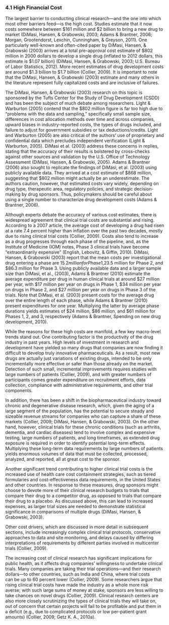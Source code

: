 ### 4.1 High Financial Cost

The largest barrier to conducting clinical research—and the one into which most other barriers feed—is the high cost. Studies estimate that it now costs somewhere between $161 million and $2 billion to bring a new drug to market (DiMasi, Hansen, & Grabowski, 2003; Adams & Brantner, 2006; Morgan, Grootendorst, Lexchin, Cunningham, & Greyson, 2011). One particularly well-known and often-cited paper by DiMasi, Hansen, & Grabowski (2003) arrives at a total pre-approval cost estimate of $802 million in 2000 dollars to develop a single drug (inflated to 2012 dollars, this estimate is $1.07 billion) (DiMasi, Hansen, & Grabowski, 2003; U.S. Bureau of Labor Statistics, 2012). More recent estimates of drug development costs are around $1.3 billion to $1.7 billion (Collier, 2009). It is important to note that the DiMasi, Hansen, & Grabowski (2003) estimate and many others in the literature represent fully capitalized costs and are inclusive of failures.

The DiMasi, Hansen, & Grabowski (2003) research on this topic is sponsored by the Tufts Center for the Study of Drug Development (CSDD) and has been the subject of much debate among researchers. Light & Warburton (2005) contend that the $802 million figure is far too high due to “problems with the data and sampling,” specifically small sample size, differences in cost allocation methods over time and across companies, upward biases in industry-reported costs, the types of drugs included, and failure to adjust for government subsidies or tax deductions/credits. Light and Warburton (2005) are also critical of the authors’ use of proprietary and confidential data which precludes independent verification (Light & Warburton, 2005). DiMasi et al. (2003) address these concerns in replies, stating that the accuracy of their results is bolstered by cross-checks against other sources and validation by the U.S. Office of Technology Assessment (DiMasi, Hansen, & Grabowski, 2005). Adams & Brantner (2006) also sought to replicate the findings of DiMasi, et al. (2003) using publicly available data. They arrived at a cost estimate of $868 million, suggesting that $802 million might actually be an underestimate. The authors caution, however, that estimated costs vary widely, depending on drug type, therapeutic area, regulatory policies, and strategic decision-making by drug sponsors. Thus, policymakers should be careful about using a single number to characterize drug development costs (Adams & Brantner, 2006).

Although experts debate the accuracy of various cost estimates, there is widespread agreement that clinical trial costs are substantial and rising. According to a 2007 article, the average cost of developing a drug had risen at a rate 7.4 percent higher than inflation over the past two decades, mostly due to rising clinical trial costs (Collier, 2009). Costs also tend to increase as a drug progresses through each phase of the pipeline, and, as the Institute of Medicine (IOM) notes, Phase 3 clinical trials have become “extraordinarily expensive” (English, Lebovitz, & Giffin, 2010). DiMasi, Hansen, & Grabowski (2003) report that the mean costs per investigational drug entering a phase are $15.2 million for Phase 1, $23.5 million for Phase 2, and $86.3 million for Phase 3. Using publicly available data and a larger sample size than DiMasi, et al., (2003), Adams & Brantner (2010) estimate the average expenditure per drug in human clinical trials at around $27 million per year, with $17 million per year on drugs in Phase 1, $34 million per year on drugs in Phase 2, and $27 million per year on drugs in Phase 3 of the trials. Note that DiMasi, et al. (2003) present costs for the average drug over the entire length of each phase, while Adams & Brantner (2010) present expenditures for one year. Multiplying the latter by average phase durations yields estimates of $24 million, $86 million, and $61 million for Phases 1, 2, and 3, respectively (Adams & Brantner, Spending on new drug development, 2010).

While the reasons for these high costs are manifold, a few key macro-level trends stand out. One contributing factor is the productivity of the drug industry in past years. High levels of investment in research and development have yielded so many drugs that companies are now finding it difficult to develop truly innovative pharmaceuticals. As a result, most new drugs are actually just variations of existing drugs, intended to be only incrementally more effective or safer than those already on the market. Detection of such small, incremental improvements requires studies with large numbers of patients (Collier, 2009), and with greater numbers of participants comes greater expenditure on recruitment efforts, data collection, compliance with administrative requirements, and other trial components.

In addition, there has been a shift in the biopharmaceutical industry toward chronic and degenerative disease research, which, given the aging of a large segment of the population, has the potential to secure steady and sizeable revenue streams for companies who can capture a share of these markets (Collier, 2009; DiMasi, Hansen, & Grabowski, 2003). On the other hand, however, clinical trials for these chronic conditions (such as arthritis, dementia, and cardiac diseases) tend to involve complex and expensive testing, large numbers of patients, and long timeframes, as extended drug exposure is required in order to identify potential long-term effects. Multiplying these long-term data requirements by large numbers of patients yields enormous volumes of data that must be collected, processed, analyzed, and reported, all at great cost to the sponsor.

Another significant trend contributing to higher clinical trial costs is the increased use of health care cost containment strategies, such as tiered formularies and cost-effectiveness data requirements, in the United States and other countries. In response to these measures, drug sponsors might choose to devote more of their clinical research budgets to trials that compare their drug to a competitor drug, as opposed to trials that compare their drug to a placebo. As discussed above, this can lead to increased expenses, as larger trial sizes are needed to demonstrate statistical significance in comparisons of multiple drugs (DiMasi, Hansen, & Grabowski, 2003).

Other cost drivers, which are discussed in more detail in subsequent sections, include increasingly complex clinical trial protocols, conservative approaches to data and site monitoring, and delays caused by differing interpretations of requirements by different parties involved in multicenter trials (Collier, 2009).

The increasing cost of clinical research has significant implications for public health, as it affects drug companies’ willingness to undertake clinical trials. Many companies are taking their trial operations—and their research dollars—to other countries, such as India and China, where trial costs can be up to 60 percent lower (Collier, 2009). Some researchers argue that rising clinical trial costs have made the industry as a whole more risk averse; with such large sums of money at stake, sponsors are less willing to take chances on novel drugs (Collier, 2009). Clinical research centers are also more closely scrutinizing the types of clinical trials they will take on, out of concern that certain projects will fail to be profitable and put them in a deficit (e.g., due to complicated protocols or low per-patient grant amounts) (Collier, 2009; Getz K. A., 2010a).


